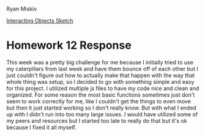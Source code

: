 Ryan Miskiv

[Interacting Objects Sketch](https://ryanmiskiv.github.io/120-work/hw-12/)

# Homework 12 Response

This week was a pretty big challenge for me because I initially tried to use my caterpillars from last week and have them bounce off of each other but I just couldn't figure out how to actually make that happen with the way that whole thing was setup, so I decided to go with something simple and easy for this project. I utilized multiple js files to have my code nice and clean and organized. For some reason the most basic functions sometimes just don't seem to work correctly for me, like I couldn't get the things to even move but then it just started working so I don't really know. But with what I ended up with I didn't run into too many large issues. I would have utilized some of my peers and resources but I started too late to really do that but it's ok because I fixed it all myself.
